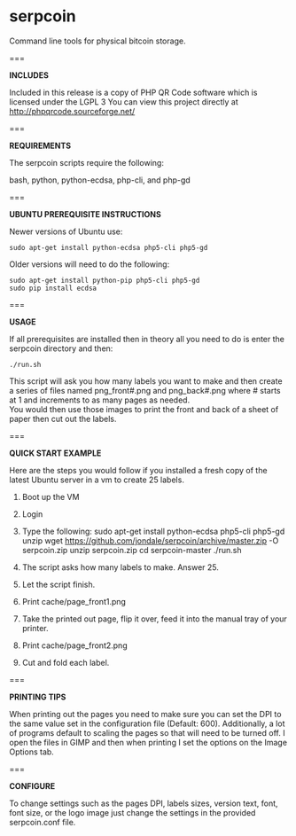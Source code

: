 serpcoin
===

Command line tools for physical bitcoin storage. 

===

__INCLUDES__

Included in this release is a copy of PHP QR Code software which is licensed under the LGPL 3
You can view this project directly at http://phpqrcode.sourceforge.net/

===

__REQUIREMENTS__

The serpcoin scripts require the following:
  
  bash, python, python-ecdsa, php-cli, and php-gd

===

__UBUNTU PREREQUISITE INSTRUCTIONS__
  
  Newer versions of Ubuntu use:

    sudo apt-get install python-ecdsa php5-cli php5-gd

  Older versions will need to do the following:
  
    sudo apt-get install python-pip php5-cli php5-gd
    sudo pip install ecdsa

===

__USAGE__

  If all prerequisites are installed then in theory all you need to 
  do is enter the serpcoin directory and then:

    ./run.sh

  This script will ask you how many labels you want to make and then 
  create a series of files named png_front#.png and png_back#.png 
  where # starts at 1 and increments to as many pages as needed.  
  You would then use those images to print the front and back of 
  a sheet of paper then cut out the labels.

===

__QUICK START EXAMPLE__

  Here are the steps you would follow if you installed a fresh copy of 
  the latest Ubuntu server in a vm to create 25 labels.

  1. Boot up the VM
  2. Login
  3. Type the following:
    sudo apt-get install python-ecdsa php5-cli php5-gd unzip
    wget https://github.com/jondale/serpcoin/archive/master.zip -O serpcoin.zip
    unzip serpcoin.zip
    cd serpcoin-master
    ./run.sh

  4. The script asks how many labels to make.  Answer 25.
  5. Let the script finish.
  6. Print cache/page_front1.png 
  7. Take the printed out page, flip it over, feed it into the manual tray of your printer.
  8. Print cache/page_front2.png
  9. Cut and fold each label.

===

__PRINTING TIPS__

When printing out the pages you need to make sure you can set the DPI to the same
value set in the configuration file (Default: 600).  Additionally, a lot of programs
default to scaling the pages so that will need to be turned off.  I open the files
in GIMP and then when printing I set the options on the Image Options tab.

===

__CONFIGURE__

To change settings such as the pages DPI, labels sizes, version text, font, font size, 
or the logo image just change the settings in the provided serpcoin.conf file.

